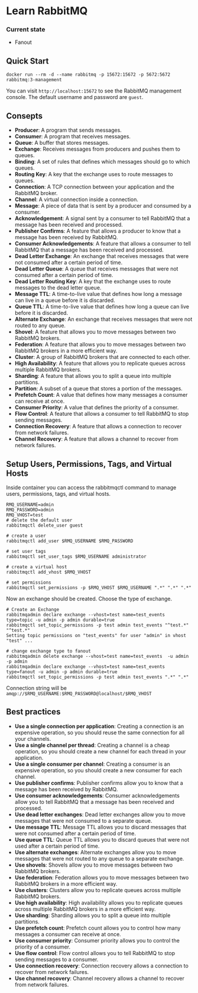 # Learn RabbitMQ 

### Current state
- Fanout

## Quick Start

    docker run --rm -d --name rabbitmq -p 15672:15672 -p 5672:5672 rabbitmq:3-management

You can visit `http://localhost:15672` to see the RabbitMQ management console. The default username and password are `guest`.

## Consepts

- **Producer**: A program that sends messages.
- **Consumer**: A program that receives messages.
- **Queue**: A buffer that stores messages.
- **Exchange**: Receives messages from producers and pushes them to queues.
- **Binding**: A set of rules that defines which messages should go to which queues.
- **Routing Key**: A key that the exchange uses to route messages to queues.
- **Connection**: A TCP connection between your application and the RabbitMQ broker.
- **Channel**: A virtual connection inside a connection.
- **Message**: A piece of data that is sent by a producer and consumed by a consumer.
- **Acknowledgement**: A signal sent by a consumer to tell RabbitMQ that a message has been received and processed.
- **Publisher Confirms**: A feature that allows a producer to know that a message has been received by RabbitMQ.
- **Consumer Acknowledgements**: A feature that allows a consumer to tell RabbitMQ that a message has been received and processed.
- **Dead Letter Exchange**: An exchange that receives messages that were not consumed after a certain period of time.
- **Dead Letter Queue**: A queue that receives messages that were not consumed after a certain period of time.
- **Dead Letter Routing Key**: A key that the exchange uses to route messages to the dead letter queue.
- **Message TTL**: A time-to-live value that defines how long a message can live in a queue before it is discarded.
- **Queue TTL**: A time-to-live value that defines how long a queue can live before it is discarded.
- **Alternate Exchange**: An exchange that receives messages that were not routed to any queue.
- **Shovel**: A feature that allows you to move messages between two RabbitMQ brokers.
- **Federation**: A feature that allows you to move messages between two RabbitMQ brokers in a more efficient way.
- **Cluster**: A group of RabbitMQ brokers that are connected to each other.
- **High Availability**: A feature that allows you to replicate queues across multiple RabbitMQ brokers.
- **Sharding**: A feature that allows you to split a queue into multiple partitions.
- **Partition**: A subset of a queue that stores a portion of the messages.
- **Prefetch Count**: A value that defines how many messages a consumer can receive at once.
- **Consumer Priority**: A value that defines the priority of a consumer.
- **Flow Control**: A feature that allows a consumer to tell RabbitMQ to stop sending messages.
- **Connection Recovery**: A feature that allows a connection to recover from network failures.
- **Channel Recovery**: A feature that allows a channel to recover from network failures.


## Setup Users, Permissions, Tags, and Virtual Hosts
Inside container you can access the rabbitmqctl command to manage users, permissions, tags, and virtual hosts.     
    
    RMQ_USERNAME=admin
    RMQ_PASSWORD=admin
    RMQ_VHOST=test
    # delete the default user
    rabbitmqctl delete_user guest
    
    # create a user
    rabbitmqctl add_user $RMQ_USERNAME $RMQ_PASSWORD 
    
    # set user tags 
    rabbitmqctl set_user_tags $RMQ_USERNAME administrator 
    
    # create a virtual host
    rabbitmqctl add_vhost $RMQ_VHOST 
    
    # set permissions
    rabbitmqctl set_permissions -p $RMQ_VHOST $RMQ_USERNAME ".*" ".*" ".*"


Now an exchange should be created. Choose the type of exchange.

    # Create an Exchange
    rabbitmqadmin declare exchange --vhost=test name=test_events type=topic -u admin -p admin durable=true
    rabbitmqctl set_topic_permissions -p test admin test_events "^test.*" "^test.*"
    Setting topic permissions on "test_events" for user "admin" in vhost "test" ...

    # change exchange type to fanout
    rabbitmqadmin delete exchange --vhost=test name=test_events  -u admin -p admin
    rabbitmqadmin declare exchange --vhost=test name=test_events type=fanout -u admin -p admin durable=true
    rabbitmqctl set_topic_permissions -p test admin test_events ".*" ".*"


Connection string will be `amqp://$RMQ_USERNAME:$RMQ_PASSWORD@localhost/$RMQ_VHOST`

## Best practices
- **Use a single connection per application**: Creating a connection is an expensive operation, so you should reuse the same connection for all your channels.
- **Use a single channel per thread**: Creating a channel is a cheap operation, so you should create a new channel for each thread in your application.
- **Use a single consumer per channel**: Creating a consumer is an expensive operation, so you should create a new consumer for each channel.
- **Use publisher confirms**: Publisher confirms allow you to know that a message has been received by RabbitMQ.
- **Use consumer acknowledgements**: Consumer acknowledgements allow you to tell RabbitMQ that a message has been received and processed.
- **Use dead letter exchanges**: Dead letter exchanges allow you to move messages that were not consumed to a separate queue.
- **Use message TTL**: Message TTL allows you to discard messages that were not consumed after a certain period of time.
- **Use queue TTL**: Queue TTL allows you to discard queues that were not used after a certain period of time.
- **Use alternate exchanges**: Alternate exchanges allow you to move messages that were not routed to any queue to a separate exchange.
- **Use shovels**: Shovels allow you to move messages between two RabbitMQ brokers.
- **Use federation**: Federation allows you to move messages between two RabbitMQ brokers in a more efficient way.
- **Use clusters**: Clusters allow you to replicate queues across multiple RabbitMQ brokers.
- **Use high availability**: High availability allows you to replicate queues across multiple RabbitMQ brokers in a more efficient way.
- **Use sharding**: Sharding allows you to split a queue into multiple partitions.
- **Use prefetch count**: Prefetch count allows you to control how many messages a consumer can receive at once.
- **Use consumer priority**: Consumer priority allows you to control the priority of a consumer.
- **Use flow control**: Flow control allows you to tell RabbitMQ to stop sending messages to a consumer.
- **Use connection recovery**: Connection recovery allows a connection to recover from network failures.
- **Use channel recovery**: Channel recovery allows a channel to recover from network failures.
